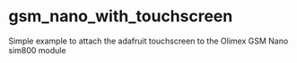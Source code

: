 # gsm_nano_with_touchscreen
Simple example to attach the adafruit touchscreen to the Olimex GSM Nano sim800 module
